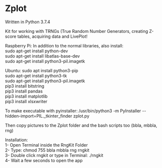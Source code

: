 # Zplot

Written in Python 3.7.4  

Kit for working with TRNGs (True Random Number Generators, creating Z-score tables, acquiring data and LivePlot!  

Raspberry Pi:
In addition to the normal libraries, also install:  
sudo apt-get install python-dev   
sudo apt-get install libatlas-base-dev  
sudo apt-get install python3-pil.imagetk

Ubuntu:
sudo apt install python3-pip  
sudo apt-get install python3-tk  
sudo apt-get install python3-pil.imagetk  
pip3 install bitstring  
pip3 install pandas  
pip3 install matplotlib  
pip3 install xlsxwriter  


To make executable with pyinstaller:
/usr/bin/python3 -m PyInstaller --hidden-import=PIL._tkinter_finder zplot.py  

Then copy pictures to the Zplot folder and the bash scripts too (bbla, mbbla, rng)  

Installation:  
1- Open Terminal inside the RngKit Folder  
2- Type: chmod 755 bbla mbbla rng rngkit  
3- Double click rngkit or type in Terminal: ./rngkit  
4- Wait a few seconds to open the app  
